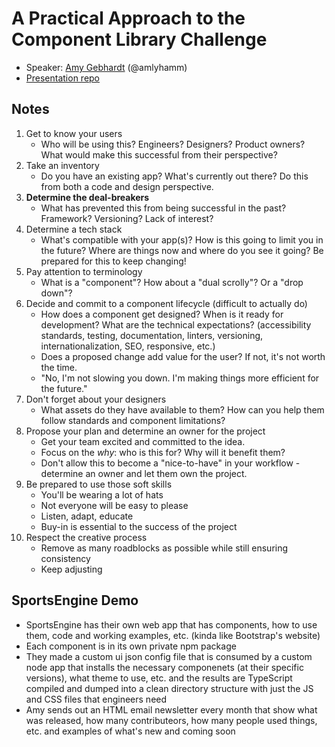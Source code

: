 # A Practical Approach to the Component Library Challenge
- Speaker: [Amy Gebhardt](https://github.com/agebhardt) (@amlyhamm)
- [Presentation repo](https://github.com/lund0n/jscodeshift-midwestjs)

## Notes

1. Get to know your users
    - Who will be using this? Engineers? Designers? Product owners? What would make this successful from their perspective?
2. Take an inventory
    - Do you have an existing app? What's currently out there? Do this from both a code and design perspective.
3. **Determine the deal-breakers**
    - What has prevented this from being successful in the past? Framework? Versioning? Lack of interest?
4. Determine a tech stack
    - What's compatible with your app(s)? How is this going to limit you in the future? Where are things now and where do you see it going? Be prepared for this to keep changing!
5. Pay attention to terminology
    - What is a "component"? How about a "dual scrolly"? Or a "drop down"?
6. Decide and commit to a component lifecycle (difficult to actually do)
    - How does a component get designed? When is it ready for development? What are the technical expectations? (accessibility standards, testing, documentation, linters, versioning, internationalization, SEO, responsive, etc.)
    - Does a proposed change add value for the user? If not, it's not worth the time.
    - "No, I'm not slowing you down. I'm making things more efficient for the future."
7. Don't forget about your designers
    - What assets do they have available to them? How can you help them follow standards and component limitations?
8. Propose your plan and determine an owner for the project
    - Get your team excited and committed to the idea.
    - Focus on the *why*: who is this for? Why will it benefit them?
    - Don't allow this to become a "nice-to-have" in your workflow - determine an owner and let them own the project.
9. Be prepared to use those soft skills
    - You'll be wearing a lot of hats
    - Not everyone will be easy to please
    - Listen, adapt, educate
    - Buy-in is essential to the success of the project
10. Respect the creative process
    - Remove as many roadblocks as possible while still ensuring consistency
    - Keep adjusting

## SportsEngine Demo

- SportsEngine has their own web app that has components, how to use them, code and working examples, etc. (kinda like Bootstrap's website)
- Each component is in its own private npm package
- They made a custom ui json config file that is consumed by a custom node app that installs the necessary componenets (at their specific versions), what theme to use, etc. and the results are TypeScript compiled and dumped into a clean directory structure with just the JS and CSS files that engineers need
- Amy sends out an HTML email newsletter every month that show what was released, how many contributeors, how many people used things, etc. and examples of what's new and coming soon
